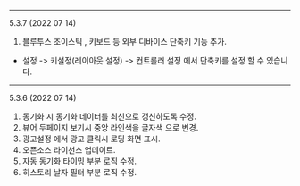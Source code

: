 
---
5.3.7 (2022 07 14)
1. 블루투스 조이스틱 , 키보드 등 외부 디바이스 단축키 기능 추가. 
  - 설정 -> 키설정(레이아웃 설정) ->  컨트롤러 설정 에서 단축키를 설정 할 수 있습니다. 

---

5.3.6 (2022 07 14)
1. 동기화 시 동기화 데이터를 최신으로 갱신하도록 수정. 
2. 뷰어 두페이지 보기시 중앙 라인색을 글자색 으로 변경.
3. 광고설정 에서 광고 클릭시 로딩 화면 표시. 
4. 오픈소스 라이선스 업데이트.
5. 자동 동기화 타이밍 부분 로직 수정.
6. 히스토리 날자 필터 부분 로직 수정. 

